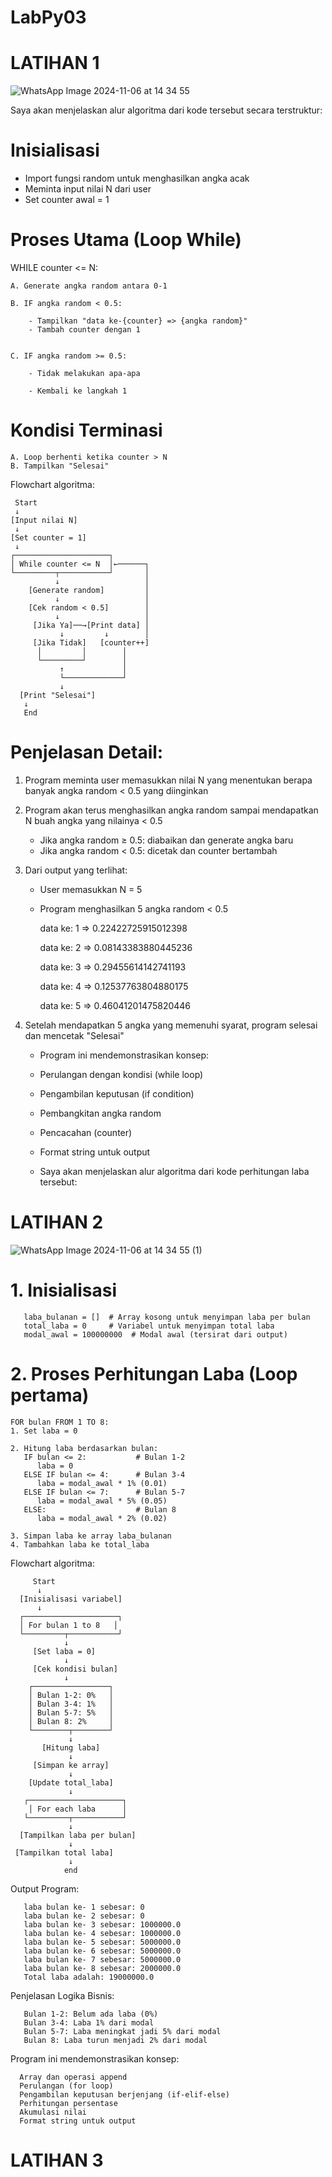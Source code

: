 # LabPy03

# LATIHAN 1

![WhatsApp Image 2024-11-06 at 14 34 55](https://github.com/user-attachments/assets/26a10ecb-b31f-467c-84c8-2dbdb397f56d)

Saya akan menjelaskan alur algoritma dari kode tersebut secara terstruktur:

# Inisialisasi

   - Import fungsi random untuk menghasilkan angka acak
   - Meminta input nilai N dari user
   - Set counter awal = 1

# Proses Utama (Loop While)

WHILE counter <= N:

    A. Generate angka random antara 0-1
    
    B. IF angka random < 0.5:
    
        - Tampilkan "data ke-{counter} => {angka random}"
        - Tambah counter dengan 1
        
        
    C. IF angka random >= 0.5:
    
        - Tidak melakukan apa-apa
        
        - Kembali ke langkah 1

# Kondisi Terminasi

    A. Loop berhenti ketika counter > N
    B. Tampilkan "Selesai"

Flowchart algoritma:

     Start
     ↓
    [Input nilai N]
     ↓
    [Set counter = 1]
     ↓
    ┌─────────────────────┐
    │ While counter <= N  │←──────┐
    └─────────┬───────────┘       │
              ↓                   │
        [Generate random]         │
              ↓                   │
        [Cek random < 0.5]        │
              ↓                   │
         [Jika Ya]──→[Print data] │
               ↓         ↓        │
         [Jika Tidak]   [counter++]
          │         │        │
          └─────────┘        │
               ↑             │
               └─────────────┘
               ↓
      [Print "Selesai"]
       ↓
       End

# Penjelasan Detail:

1. Program meminta user memasukkan nilai N yang menentukan berapa banyak angka random < 0.5 yang diinginkan
   
2. Program akan terus menghasilkan angka random sampai mendapatkan N buah angka yang nilainya < 0.5

   - Jika angka random ≥ 0.5: diabaikan dan generate angka baru
   - Jika angka random < 0.5: dicetak dan counter bertambah
  
4. Dari output yang terlihat:

   - User memasukkan N = 5
   - Program menghasilkan 5 angka random < 0.5
     
      data ke: 1 => 0.22422725915012398
     
      data ke: 2 => 0.08143383880445236
     
      data ke: 3 => 0.29455614142741193
     
      data ke: 4 => 0.12537763804880175
     
      data ke: 5 => 0.46041201475820446

2. Setelah mendapatkan 5 angka yang memenuhi syarat, program selesai dan mencetak "Selesai"

   - Program ini mendemonstrasikan konsep:

   - Perulangan dengan kondisi (while loop)

   - Pengambilan keputusan (if condition)

   - Pembangkitan angka random

   - Pencacahan (counter)

   - Format string untuk output

   - Saya akan menjelaskan alur algoritma dari kode perhitungan laba tersebut:

# LATIHAN 2

![WhatsApp Image 2024-11-06 at 14 34 55 (1)](https://github.com/user-attachments/assets/58c0626a-705a-4a96-b22a-c8d62bedb063)

# 1. Inisialisasi

       laba_bulanan = []  # Array kosong untuk menyimpan laba per bulan
       total_laba = 0     # Variabel untuk menyimpan total laba
       modal_awal = 100000000  # Modal awal (tersirat dari output)

# 2. Proses Perhitungan Laba (Loop pertama)

    FOR bulan FROM 1 TO 8:
    1. Set laba = 0
    
    2. Hitung laba berdasarkan bulan:
       IF bulan <= 2:           # Bulan 1-2
          laba = 0
       ELSE IF bulan <= 4:      # Bulan 3-4
          laba = modal_awal * 1% (0.01)
       ELSE IF bulan <= 7:      # Bulan 5-7
          laba = modal_awal * 5% (0.05)
       ELSE:                    # Bulan 8
          laba = modal_awal * 2% (0.02)
    
    3. Simpan laba ke array laba_bulanan
    4. Tambahkan laba ke total_laba

Flowchart algoritma:

         Start
          ↓
      [Inisialisasi variabel]
          ↓
      ┌─────────────────────┐
      │ For bulan 1 to 8   │
      └─────────┬───────────┘
                ↓
         [Set laba = 0]
                ↓
         [Cek kondisi bulan]
                ↓
        ┌─────────────────┐
        │ Bulan 1-2: 0%   │
        │ Bulan 3-4: 1%   │
        │ Bulan 5-7: 5%   │
        │ Bulan 8: 2%     │
        └────────┬────────┘
                 ↓
           [Hitung laba]
                 ↓
         [Simpan ke array]
                 ↓
        [Update total_laba]
                 ↓
       ┌─────────────────────┐
        │ For each laba      │
       └─────────┬───────────┘
                 ↓
      [Tampilkan laba per bulan]
                 ↓
     [Tampilkan total laba]
                 ↓
                end

Output Program:

       laba bulan ke- 1 sebesar: 0
       laba bulan ke- 2 sebesar: 0
       laba bulan ke- 3 sebesar: 1000000.0
       laba bulan ke- 4 sebesar: 1000000.0
       laba bulan ke- 5 sebesar: 5000000.0
       laba bulan ke- 6 sebesar: 5000000.0
       laba bulan ke- 7 sebesar: 5000000.0
       laba bulan ke- 8 sebesar: 2000000.0
       Total laba adalah: 19000000.0

Penjelasan Logika Bisnis:

       Bulan 1-2: Belum ada laba (0%)
       Bulan 3-4: Laba 1% dari modal
       Bulan 5-7: Laba meningkat jadi 5% dari modal
       Bulan 8: Laba turun menjadi 2% dari modal

Program ini mendemonstrasikan konsep:

      Array dan operasi append
      Perulangan (for loop)
      Pengambilan keputusan berjenjang (if-elif-else)
      Perhitungan persentase
      Akumulasi nilai
      Format string untuk output

# LATIHAN 3
